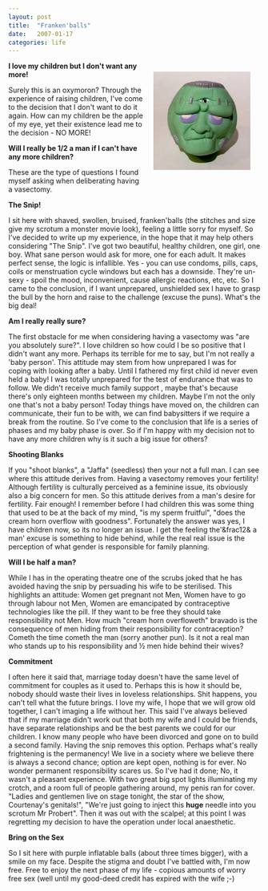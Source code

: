 ```yaml
---
layout: post
title:  "Franken'balls"
date:   2007-01-17
categories: life
---
```


<img src="/images/frankenballs.jpg" style="float: right; padding: 20px;">

**I love my children but I don't want any more!**

Surely this is an oxymoron? Through the experience of raising children, I've come to the decision that I don't want to do it again. How can my children be the apple of my eye, yet their existence lead me to the decision - NO MORE!

**Will I really be 1/2 a man if I can't have any more children?**

These are the type of questions I found myself asking when deliberating having a vasectomy.

**The Snip!**

I sit here with shaved, swollen, bruised, franken'balls (the stitches and size give my scrotum a monster movie look), feeling a little sorry for myself. So I've decided to write up my experience, in the hope that it may help others considering "The Snip". I've got two beautiful, healthy children, one girl, one boy. What sane person would ask for more, one for each adult. It makes perfect sense, the logic is infallible. Yes - you can use condoms, pills, caps, coils or menstruation cycle windows but each has a downside. They're un-sexy - spoil the mood, inconvenient, cause allergic reactions, etc, etc. So I came to the conclusion, if I want unprepared, unshielded sex I have to grasp the bull by the horn and raise to the challenge (excuse the puns). What's the big deal!

**Am I really really sure?**

The first obstacle for me when considering having a vasectomy was "are you absolutely sure?". I love children so how could I be so positive that I didn't want any more. Perhaps its terrible for me to say, but I'm not really a 'baby person'. This attitude may stem from how unprepared I was for coping with looking after a baby. Until I fathered my first child id never even held a baby! I was totally unprepared for the test of endurance that was to follow. We didn't receive much family support , maybe that's because there's only eighteen months between my children. Maybe I'm not the only one that's not a baby person! Today things have moved on, the children can communicate, their fun to be with, we can find babysitters if we require a break from the routine. So I've come to the conclusion that life is a series of phases and my baby phase is over. So if I'm happy with my decision not to have any more children why is it such a big issue for others?

**Shooting Blanks**

If you "shoot blanks", a "Jaffa" (seedless) then your not a full man. I can see where this attitude derives from. Having a vasectomy removes your fertility! Although fertility is culturally perceived as a feminine issue, its obviously also a big concern for men. So this attitude derives from a man's desire for fertility. Fair enough! I remember before I had children this was some thing that used to be at the back of my mind, "is my sperm fruitful", "does the cream horn overflow with goodness". Fortunately the answer was yes, I have children now, so its no longer an issue. I get the feeling the'&frac12& a man' excuse is something to hide behind, while the real real issue is the perception of what gender is responsible for family planning.

**Will I be half a man?**

While I has in the operating theatre one of the scrubs joked that he has avoided having the snip by persuading his wife to be sterilised. This highlights an attitude: Women get pregnant not Men, Women have to go through labour not Men, Women are emancipated by contraceptive technologies like the pill. If they want to be free they should take responsibility not Men. How much "cream horn overfloweth" bravado is the consequence of men hiding from their responsibility for contraception? Cometh the time cometh the man (sorry another pun). Is it not a real man who stands up to his responsibility and &frac12; men hide behind their wives?

**Commitment**

I often here it said that, marriage today doesn't have the same level of commitment for couples as it used to. Perhaps this is how it should be, nobody should waste their lives in loveless relationships. Shit happens, you can't tell what the future brings. I love my wife, I hope that we will grow old together, I can't imaging a life without her. This said I've always believed that if my marriage didn't work out that both my wife and I could be friends, have separate relationships and be the best parents we could for our children. I know many people who have been divorced and gone on to build a second family. Having the snip removes this option. Perhaps what's really frightening is the permanency! We live in a society where we believe there is always a second chance; option are kept open, nothing is for ever. No wonder permanent responsibility scares us.
So I've had it done; No, it wasn't a pleasant experience. With two great big spot lights illuminating my crotch, and a room full of people gathering around, my penis ran for cover. "Ladies and gentlemen live on stage tonight, the star of the show, Courtenay's genitals!", "We're just going to inject this **huge** needle into you scrotum Mr Probert". Then it was out with the scalpel; at this point I was regretting my decision to have the operation under local anaesthetic. 

**Bring on the Sex**

So I sit here with purple inflatable balls (about three times bigger), with a smile on my face. Despite the stigma and doubt I've battled with, I'm now free. Free to enjoy the next phase of my life - copious amounts of worry free sex (well until my good-deed credit has expired with the wife ;-)